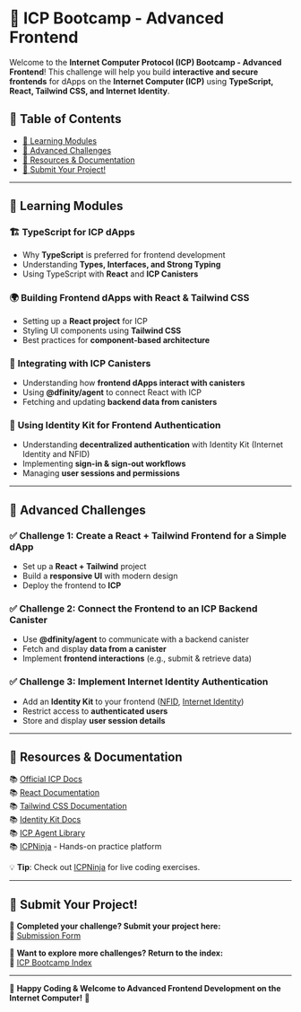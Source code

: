 # 🚀 ICP Bootcamp - Advanced Frontend

Welcome to the **Internet Computer Protocol (ICP) Bootcamp - Advanced Frontend**! This challenge will help you build **interactive and secure frontends** for dApps on the **Internet Computer (ICP)** using **TypeScript, React, Tailwind CSS, and Internet Identity**.

## 📜 Table of Contents
- [📖 Learning Modules](#-learning-modules)
- [🎯 Advanced Challenges](#-advanced-challenges)
- [🔗 Resources & Documentation](#-resources--documentation)
- [📩 Submit Your Project!](#-submit-your-project)

---

## 📖 Learning Modules

### 🏗️ **TypeScript for ICP dApps**
- Why **TypeScript** is preferred for frontend development
- Understanding **Types, Interfaces, and Strong Typing**
- Using TypeScript with **React** and **ICP Canisters**

### 🌍 **Building Frontend dApps with React & Tailwind CSS**
- Setting up a **React project** for ICP
- Styling UI components using **Tailwind CSS**
- Best practices for **component-based architecture**

### 🔗 **Integrating with ICP Canisters**
- Understanding how **frontend dApps interact with canisters**
- Using **@dfinity/agent** to connect React with ICP
- Fetching and updating **backend data from canisters**

### 🔐 **Using Identity Kit for Frontend Authentication**
- Understanding **decentralized authentication** with Identity Kit (Internet Identity and NFID)
- Implementing **sign-in & sign-out workflows**
- Managing **user sessions and permissions**

---

## 🎯 Advanced Challenges

### ✅ **Challenge 1: Create a React + Tailwind Frontend for a Simple dApp**
- Set up a **React + Tailwind** project
- Build a **responsive UI** with modern design
- Deploy the frontend to **ICP**

### ✅ **Challenge 2: Connect the Frontend to an ICP Backend Canister**
- Use **@dfinity/agent** to communicate with a backend canister
- Fetch and display **data from a canister**
- Implement **frontend interactions** (e.g., submit & retrieve data)

### ✅ **Challenge 3: Implement Internet Identity Authentication**
- Add an **Identity Kit** to your frontend ([NFID](https://nfid.one/), [Internet Identity](https://internetcomputer.org/docs/current/developer-docs/identity/internet-identity/overview))
- Restrict access to **authenticated users**
- Store and display **user session details**

---

## 🔗 Resources & Documentation
📚 [Official ICP Docs](https://internetcomputer.org/docs)  
📚 [React Documentation](https://react.dev/learn)  
📚 [Tailwind CSS Documentation](https://tailwindcss.com/docs)  
📚 [Identity Kit Docs](https://docs.identitykit.xyz/)  
📚 [ICP Agent Library](https://www.npmjs.com/package/@dfinity/agent)  
📚 [ICPNinja](https://icp.ninja/) - Hands-on practice platform  

💡 **Tip**: Check out [ICPNinja](https://icp.ninja/) for live coding exercises.

---

## 📩 Submit Your Project!

🎯 **Completed your challenge? Submit your project here:**  
📢 [Submission Form](https://docs.google.com/forms/d/e/1FAIpQLSfRDeUw9sckd9vVmfb9gQKs4btvZRlHLTNBTgN57HdxEnge2w/viewform?usp=dialog)  

📌 **Want to explore more challenges? Return to the index:**  
🔗 [ICP Bootcamp Index](https://github.com/pt-icp-hub/ICP-Bootcamp-Index?tab=readme-ov-file) 

---

🚀 **Happy Coding & Welcome to Advanced Frontend Development on the Internet Computer!** 🚀

